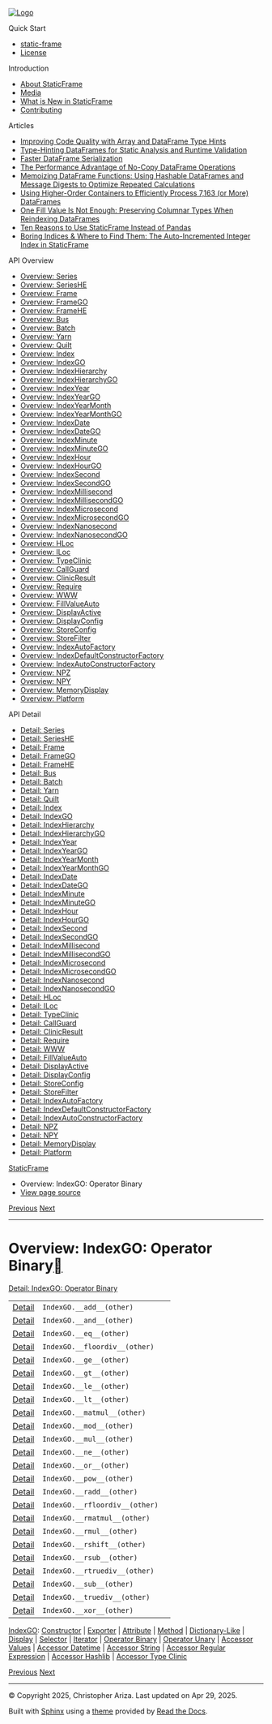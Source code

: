 [![Logo](../_static/sf-logo-web_icon-small.png)](../index.md)

Quick Start

* [static-frame](../readme.md)
* [License](../license.md)

Introduction

* [About StaticFrame](../intro.md)
* [Media](../intro.html#media)
* [What is New in StaticFrame](../new.md)
* [Contributing](../contributing.md)

Articles

* [Improving Code Quality with Array and DataFrame Type Hints](../articles/guard.md)
* [Type-Hinting DataFrames for Static Analysis and Runtime Validation](../articles/ftyping.md)
* [Faster DataFrame Serialization](../articles/serialize.md)
* [The Performance Advantage of No-Copy DataFrame Operations](../articles/no_copy.md)
* [Memoizing DataFrame Functions: Using Hashable DataFrames and Message Digests to Optimize Repeated Calculations](../articles/hash.md)
* [Using Higher-Order Containers to Efficiently Process 7,163 (or More) DataFrames](../articles/uhoc.md)
* [One Fill Value Is Not Enough: Preserving Columnar Types When Reindexing DataFrames](../articles/fill_value.md)
* [Ten Reasons to Use StaticFrame Instead of Pandas](../articles/upgrade.md)
* [Boring Indices & Where to Find Them: The Auto-Incremented Integer Index in StaticFrame](../articles/aiii.md)

API Overview

* [Overview: Series](series.md)
* [Overview: SeriesHE](series_he.md)
* [Overview: Frame](frame.md)
* [Overview: FrameGO](frame_go.md)
* [Overview: FrameHE](frame_he.md)
* [Overview: Bus](bus.md)
* [Overview: Batch](batch.md)
* [Overview: Yarn](yarn.md)
* [Overview: Quilt](quilt.md)
* [Overview: Index](index.md)
* [Overview: IndexGO](index_go.md)
* [Overview: IndexHierarchy](index_hierarchy.md)
* [Overview: IndexHierarchyGO](index_hierarchy_go.md)
* [Overview: IndexYear](index_year.md)
* [Overview: IndexYearGO](index_year_go.md)
* [Overview: IndexYearMonth](index_year_month.md)
* [Overview: IndexYearMonthGO](index_year_month_go.md)
* [Overview: IndexDate](index_date.md)
* [Overview: IndexDateGO](index_date_go.md)
* [Overview: IndexMinute](index_minute.md)
* [Overview: IndexMinuteGO](index_minute_go.md)
* [Overview: IndexHour](index_hour.md)
* [Overview: IndexHourGO](index_hour_go.md)
* [Overview: IndexSecond](index_second.md)
* [Overview: IndexSecondGO](index_second_go.md)
* [Overview: IndexMillisecond](index_millisecond.md)
* [Overview: IndexMillisecondGO](index_millisecond_go.md)
* [Overview: IndexMicrosecond](index_microsecond.md)
* [Overview: IndexMicrosecondGO](index_microsecond_go.md)
* [Overview: IndexNanosecond](index_nanosecond.md)
* [Overview: IndexNanosecondGO](index_nanosecond_go.md)
* [Overview: HLoc](hloc.md)
* [Overview: ILoc](iloc.md)
* [Overview: TypeClinic](type_clinic.md)
* [Overview: CallGuard](call_guard.md)
* [Overview: ClinicResult](clinic_result.md)
* [Overview: Require](require.md)
* [Overview: WWW](www.md)
* [Overview: FillValueAuto](fill_value_auto.md)
* [Overview: DisplayActive](display_active.md)
* [Overview: DisplayConfig](display_config.md)
* [Overview: StoreConfig](store_config.md)
* [Overview: StoreFilter](store_filter.md)
* [Overview: IndexAutoFactory](index_auto_factory.md)
* [Overview: IndexDefaultConstructorFactory](index_default_constructor_factory.md)
* [Overview: IndexAutoConstructorFactory](index_auto_constructor_factory.md)
* [Overview: NPZ](npz.md)
* [Overview: NPY](npy.md)
* [Overview: MemoryDisplay](memory_display.md)
* [Overview: Platform](platform.md)

API Detail

* [Detail: Series](../api_detail/series.md)
* [Detail: SeriesHE](../api_detail/series_he.md)
* [Detail: Frame](../api_detail/frame.md)
* [Detail: FrameGO](../api_detail/frame_go.md)
* [Detail: FrameHE](../api_detail/frame_he.md)
* [Detail: Bus](../api_detail/bus.md)
* [Detail: Batch](../api_detail/batch.md)
* [Detail: Yarn](../api_detail/yarn.md)
* [Detail: Quilt](../api_detail/quilt.md)
* [Detail: Index](../api_detail/index.md)
* [Detail: IndexGO](../api_detail/index_go.md)
* [Detail: IndexHierarchy](../api_detail/index_hierarchy.md)
* [Detail: IndexHierarchyGO](../api_detail/index_hierarchy_go.md)
* [Detail: IndexYear](../api_detail/index_year.md)
* [Detail: IndexYearGO](../api_detail/index_year_go.md)
* [Detail: IndexYearMonth](../api_detail/index_year_month.md)
* [Detail: IndexYearMonthGO](../api_detail/index_year_month_go.md)
* [Detail: IndexDate](../api_detail/index_date.md)
* [Detail: IndexDateGO](../api_detail/index_date_go.md)
* [Detail: IndexMinute](../api_detail/index_minute.md)
* [Detail: IndexMinuteGO](../api_detail/index_minute_go.md)
* [Detail: IndexHour](../api_detail/index_hour.md)
* [Detail: IndexHourGO](../api_detail/index_hour_go.md)
* [Detail: IndexSecond](../api_detail/index_second.md)
* [Detail: IndexSecondGO](../api_detail/index_second_go.md)
* [Detail: IndexMillisecond](../api_detail/index_millisecond.md)
* [Detail: IndexMillisecondGO](../api_detail/index_millisecond_go.md)
* [Detail: IndexMicrosecond](../api_detail/index_microsecond.md)
* [Detail: IndexMicrosecondGO](../api_detail/index_microsecond_go.md)
* [Detail: IndexNanosecond](../api_detail/index_nanosecond.md)
* [Detail: IndexNanosecondGO](../api_detail/index_nanosecond_go.md)
* [Detail: HLoc](../api_detail/hloc.md)
* [Detail: ILoc](../api_detail/iloc.md)
* [Detail: TypeClinic](../api_detail/type_clinic.md)
* [Detail: CallGuard](../api_detail/call_guard.md)
* [Detail: ClinicResult](../api_detail/clinic_result.md)
* [Detail: Require](../api_detail/require.md)
* [Detail: WWW](../api_detail/www.md)
* [Detail: FillValueAuto](../api_detail/fill_value_auto.md)
* [Detail: DisplayActive](../api_detail/display_active.md)
* [Detail: DisplayConfig](../api_detail/display_config.md)
* [Detail: StoreConfig](../api_detail/store_config.md)
* [Detail: StoreFilter](../api_detail/store_filter.md)
* [Detail: IndexAutoFactory](../api_detail/index_auto_factory.md)
* [Detail: IndexDefaultConstructorFactory](../api_detail/index_default_constructor_factory.md)
* [Detail: IndexAutoConstructorFactory](../api_detail/index_auto_constructor_factory.md)
* [Detail: NPZ](../api_detail/npz.md)
* [Detail: NPY](../api_detail/npy.md)
* [Detail: MemoryDisplay](../api_detail/memory_display.md)
* [Detail: Platform](../api_detail/platform.md)

[StaticFrame](../index.md)

* Overview: IndexGO: Operator Binary
* [View page source](../_sources/api_overview/index_go-operator_binary.rst.txt)

[Previous](index_go-iterator.html "Overview: IndexGO: Iterator")
[Next](index_go-operator_unary.html "Overview: IndexGO: Operator Unary")

---

# Overview: IndexGO: Operator Binary[](#overview-indexgo-operator-binary "Link to this heading")

[Detail: IndexGO: Operator Binary](../api_detail/index_go-operator_binary.html#api-detail-indexgo-operator-binary)

|  |  |  |
| --- | --- | --- |
| [Detail](../api_detail/index_go-operator_binary.html#api-sig-indexgo-add) | `IndexGO.__add__(other)` |  |
| [Detail](../api_detail/index_go-operator_binary.html#api-sig-indexgo-and) | `IndexGO.__and__(other)` |  |
| [Detail](../api_detail/index_go-operator_binary.html#api-sig-indexgo-eq) | `IndexGO.__eq__(other)` |  |
| [Detail](../api_detail/index_go-operator_binary.html#api-sig-indexgo-floordiv) | `IndexGO.__floordiv__(other)` |  |
| [Detail](../api_detail/index_go-operator_binary.html#api-sig-indexgo-ge) | `IndexGO.__ge__(other)` |  |
| [Detail](../api_detail/index_go-operator_binary.html#api-sig-indexgo-gt) | `IndexGO.__gt__(other)` |  |
| [Detail](../api_detail/index_go-operator_binary.html#api-sig-indexgo-le) | `IndexGO.__le__(other)` |  |
| [Detail](../api_detail/index_go-operator_binary.html#api-sig-indexgo-lt) | `IndexGO.__lt__(other)` |  |
| [Detail](../api_detail/index_go-operator_binary.html#api-sig-indexgo-matmul) | `IndexGO.__matmul__(other)` |  |
| [Detail](../api_detail/index_go-operator_binary.html#api-sig-indexgo-mod) | `IndexGO.__mod__(other)` |  |
| [Detail](../api_detail/index_go-operator_binary.html#api-sig-indexgo-mul) | `IndexGO.__mul__(other)` |  |
| [Detail](../api_detail/index_go-operator_binary.html#api-sig-indexgo-ne) | `IndexGO.__ne__(other)` |  |
| [Detail](../api_detail/index_go-operator_binary.html#api-sig-indexgo-or) | `IndexGO.__or__(other)` |  |
| [Detail](../api_detail/index_go-operator_binary.html#api-sig-indexgo-pow) | `IndexGO.__pow__(other)` |  |
| [Detail](../api_detail/index_go-operator_binary.html#api-sig-indexgo-radd) | `IndexGO.__radd__(other)` |  |
| [Detail](../api_detail/index_go-operator_binary.html#api-sig-indexgo-rfloordiv) | `IndexGO.__rfloordiv__(other)` |  |
| [Detail](../api_detail/index_go-operator_binary.html#api-sig-indexgo-rmatmul) | `IndexGO.__rmatmul__(other)` |  |
| [Detail](../api_detail/index_go-operator_binary.html#api-sig-indexgo-rmul) | `IndexGO.__rmul__(other)` |  |
| [Detail](../api_detail/index_go-operator_binary.html#api-sig-indexgo-rshift) | `IndexGO.__rshift__(other)` |  |
| [Detail](../api_detail/index_go-operator_binary.html#api-sig-indexgo-rsub) | `IndexGO.__rsub__(other)` |  |
| [Detail](../api_detail/index_go-operator_binary.html#api-sig-indexgo-rtruediv) | `IndexGO.__rtruediv__(other)` |  |
| [Detail](../api_detail/index_go-operator_binary.html#api-sig-indexgo-sub) | `IndexGO.__sub__(other)` |  |
| [Detail](../api_detail/index_go-operator_binary.html#api-sig-indexgo-truediv) | `IndexGO.__truediv__(other)` |  |
| [Detail](../api_detail/index_go-operator_binary.html#api-sig-indexgo-xor) | `IndexGO.__xor__(other)` |  |

[IndexGO](index_go.html#api-overview-indexgo): [Constructor](index_go-constructor.html#api-overview-indexgo-constructor) | [Exporter](index_go-exporter.html#api-overview-indexgo-exporter) | [Attribute](index_go-attribute.html#api-overview-indexgo-attribute) | [Method](index_go-method.html#api-overview-indexgo-method) | [Dictionary-Like](index_go-dictionary_like.html#api-overview-indexgo-dictionary-like) | [Display](index_go-display.html#api-overview-indexgo-display) | [Selector](index_go-selector.html#api-overview-indexgo-selector) | [Iterator](index_go-iterator.html#api-overview-indexgo-iterator) | [Operator Binary](#api-overview-indexgo-operator-binary) | [Operator Unary](index_go-operator_unary.html#api-overview-indexgo-operator-unary) | [Accessor Values](index_go-accessor_values.html#api-overview-indexgo-accessor-values) | [Accessor Datetime](index_go-accessor_datetime.html#api-overview-indexgo-accessor-datetime) | [Accessor String](index_go-accessor_string.html#api-overview-indexgo-accessor-string) | [Accessor Regular Expression](index_go-accessor_regular_expression.html#api-overview-indexgo-accessor-regular-expression) | [Accessor Hashlib](index_go-accessor_hashlib.html#api-overview-indexgo-accessor-hashlib) | [Accessor Type Clinic](index_go-accessor_type_clinic.html#api-overview-indexgo-accessor-type-clinic)

[Previous](index_go-iterator.html "Overview: IndexGO: Iterator")
[Next](index_go-operator_unary.html "Overview: IndexGO: Operator Unary")

---

© Copyright 2025, Christopher Ariza.
Last updated on Apr 29, 2025.

Built with [Sphinx](https://www.sphinx-doc.org/) using a
[theme](https://github.com/readthedocs/sphinx_rtd_theme)
provided by [Read the Docs](https://readthedocs.org).
